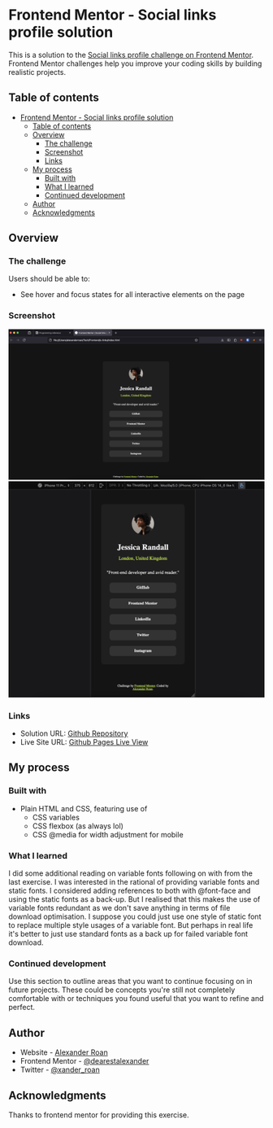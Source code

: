 # Frontend Mentor - Social links profile solution

This is a solution to the [Social links profile challenge on Frontend Mentor](https://www.frontendmentor.io/challenges/social-links-profile-UG32l9m6dQ). Frontend Mentor challenges help you improve your coding skills by building realistic projects.

## Table of contents

- [Frontend Mentor - Social links profile solution](#frontend-mentor---social-links-profile-solution)
  - [Table of contents](#table-of-contents)
  - [Overview](#overview)
    - [The challenge](#the-challenge)
    - [Screenshot](#screenshot)
    - [Links](#links)
  - [My process](#my-process)
    - [Built with](#built-with)
    - [What I learned](#what-i-learned)
    - [Continued development](#continued-development)
  - [Author](#author)
  - [Acknowledgments](#acknowledgments)

## Overview

### The challenge

Users should be able to:

- See hover and focus states for all interactive elements on the page

### Screenshot

![Desktop screenshot](/s-link-desktop.png)
![Mobile screenshot](/s-link-mobile.png)

### Links

- Solution URL: [Github Repository](https://github.com/dearestalexander/fm-s-links)
- Live Site URL: [Github Pages Live View](https://dearestalexander.github.io/fm-s-links/)

## My process

### Built with

- Plain HTML and CSS, featuring use of
  - CSS variables
  - CSS flexbox (as always lol)
  - CSS @media for width adjustment for mobile

### What I learned

I did some additional reading on variable fonts following on with from the last exercise. I was interested in the rational of providing variable fonts and static fonts. I considered adding references to both with @font-face and using the static fonts as a back-up. But I realised that this makes the use of variable fonts redundant as we don't save anything in terms of file download optimisation. I suppose you could just use one style of static font to replace multiple style usages of a variable font. But perhaps in real life it's better to just use standard fonts as a back up for failed variable font download.

### Continued development

Use this section to outline areas that you want to continue focusing on in future projects. These could be concepts you're still not completely comfortable with or techniques you found useful that you want to refine and perfect.

## Author

- Website - [Alexander Roan](https://www.alexroan.com)
- Frontend Mentor - [@dearestalexander](https://www.frontendmentor.io/profile/dearestalexander)
- Twitter - [@xander_roan](https://x.com/xander_roan)

## Acknowledgments

Thanks to frontend mentor for providing this exercise.
